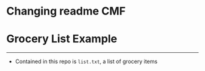 # Changing readme CMF

# Grocery List Example
---

- Contained in this repo is `list.txt`, a list of grocery items
